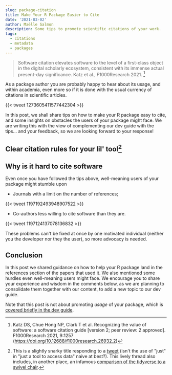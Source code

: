 ```yaml
---
slug: package-citation
title: Make Your R Package Easier to Cite
date: '2021-03-02'
author: Maëlle Salmon
description: Some tips to promote scientific citations of your work.
tags:
  - citations
  - metadata
  - packages
---
```


> Software citation elevates software to the level of a first-class object in the digital scholarly ecosystem, consistent with its immense actual present-day significance. Katz et al., F1000Research 2021. [^f1000]

As a package author you are probably happy to hear about its usage, and within academia, even more so if it is done with the usual currency of citations in scientific articles.

{{< tweet 1273605411577442304 >}}

In this post, we shall share tips on how to make your R package easy to cite, and some insights on obstacles the users of your package might face.
We are writing this with the view of complementing our dev guide with the tips... and your feedback, so we are looking forward to your response!

## Clear citation rules for your lil' tool[^liltool]


## Why is it hard to cite software

Even once you have followed the tips above, well-meaning users of your package might stumble upon

* Journals with a limit on the number of references;

{{< tweet 1197192493948907522 >}}

* Co-authors less willing to cite software than they are.

{{< tweet 1197124137078136832 >}}

These problems can't be fixed at once by one motivated individual (neither you the developer nor they the user), so more advocacy is needed.

## Conclusion

In this post we shared guidance on how to help your R package land in the references section of the papers that used it.
We also mentioned some hurdles even well-meaning users might face.
We encourage you to share your experience and wisdom in the comments below, as we are planning to consolidate them together with our content, to add a new topic to our dev guide.

Note that this post is not about promoting _usage_ of your package, which is [covered briefly in the dev guide](https://devguide.ropensci.org/marketing.html).

[^f1000]: Katz DS, Chue Hong NP, Clark T et al. Recognizing the value of software: a software citation guide [version 2; peer review: 2 approved]. F1000Research 2021, 9:1257 (https://doi.org/10.12688/f1000research.26932.2) 
[^liltool]: This is a slightly snarky title responding to a [tweet](https://twitter.com/sk_emptyset/status/1261729463613693952) (isn't the use of "just" in "just a tool to access data" naive at best?). This lively thread also includes, in another place, an infamous [comparison of the tidyverse to a swivel chair](https://twitter.com/georgemsavva/status/1197122359515373574).